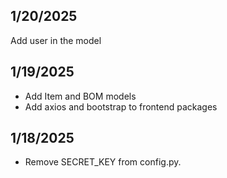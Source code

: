 ## 1/20/2025
Add user in the model

## 1/19/2025
* Add Item and BOM models
* Add axios and bootstrap to frontend packages

## 1/18/2025
* Remove SECRET_KEY from config.py.